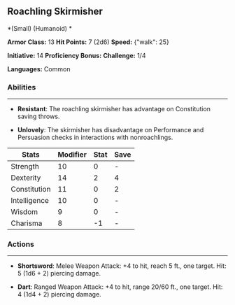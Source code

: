 ## Roachling Skirmisher
*(Small) (Humanoid) *

**Armor Class:** 13
**Hit Points:** 7 (2d6)
**Speed:** {"walk": 25}

**Initiative:** 14
**Proficiency Bonus:**
**Challenge:** 1/4

**Languages:** Common

### Abilities
 --- 
- **Resistant**: The roachling skirmisher has advantage on Constitution saving throws.

- **Unlovely**: The skirmisher has disadvantage on Performance and Persuasion checks in interactions with nonroachlings.



| Stats | Modifier | Stat | Save
| ---- | ---- | ---- | ---- |
| Strength | 10 | 0 | - |
| Dexterity | 14 | 2 | 4 |
| Constitution | 11 | 0 | 2 |
| Intelligence | 10 | 0 | - |
| Wisdom | 9 | 0 | - |
| Charisma | 8 | -1 | - |

### Actions
 --- 
- **Shortsword**: Melee Weapon Attack: +4 to hit, reach 5 ft., one target. Hit: 5 (1d6 + 2) piercing damage.

- **Dart**: Ranged Weapon Attack: +4 to hit, range 20/60 ft., one target. Hit: 4 (1d4 + 2) piercing damage.

